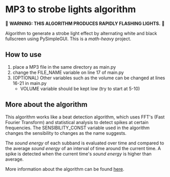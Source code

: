 # MP3 to strobe lights algorithm

:rotating_light: **WARNING: THIS ALGORITHM PRODUCES RAPIDLY FLASHING LIGHTS.** :rotating_light:

Algorithm to generate a strobe light effect by alternating white and black fullscreen using PySimpleGUI. This is a *math-heavy* project.

## How to use
1. place a MP3 file in the same directory as main.py
2. change the FILE_NAME variable on line 17 of main.py
3. (OPTIONAL) Other variables such as the volume can be changed at lines 16-21 in main.py
   - VOLUME variable should be kept low (try to start at 5-10)

## More about the algorithm
This algorithm works like a beat detection algorithm, which uses FFT's (Fast Fourier Transform) and statistical analysis to detect spikes at certain frequencies. The SENSIBILITY_CONST variable used in the algorithm changes the sensibility to changes as the name suggests.

The *sound energy* of each subband is evaluated over time and compared to the average *sound energy* of an interval of time around the current time. A spike is detected when the current time's *sound energy* is higher than average.

More information about the algorithm can be found [here](https://archive.gamedev.net/archive/reference/programming/features/beatdetection/index.html).
